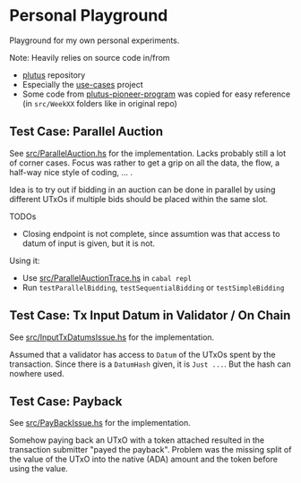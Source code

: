 
# Personal Playground

Playground for my own personal experiments.

Note: Heavily relies on source code in/from
- [plutus](https://github.com/input-output-hk/plutus) repository
- Especially the [use-cases](https://github.com/input-output-hk/plutus/tree/master/plutus-use-cases) project
- Some code from [plutus-pioneer-program](https://github.com/input-output-hk/plutus-pioneer-program) was copied for easy reference (in `src/WeekXX` folders like in original repo)


## Test Case: Parallel Auction

See [src/ParallelAuction.hs](src/ParallelAuction.hs) for the implementation.
Lacks probably still a lot of corner cases. Focus was rather to get a grip on all the data, the flow, a half-way nice style of coding, ... .

Idea is to try out if bidding in an auction can be done in parallel by using different UTxOs if multiple bids should be placed within the same slot.

TODOs
- Closing endpoint is not complete, since assumtion was that access to datum of input is given, but it is not.

Using it:
- Use [src/ParallelAuctionTrace.hs](src/ParallelAuctionTrace.hs) in `cabal repl`
- Run `testParallelBidding`, `testSequentialBidding` or `testSimpleBidding`


## Test Case: Tx Input Datum in Validator / On Chain

See [src/InputTxDatumsIssue.hs](src/InputTxDatumsIssue.hs) for the implementation.

Assumed that a validator has access to `Datum` of the UTxOs spent by the transaction. Since there is a `DatumHash` given, it is `Just ...`. But the hash can nowhere used.


## Test Case: Payback

See [src/PayBackIssue.hs](src/PayBackIssue.hs) for the implementation.

Somehow paying back an UTxO with a token attached resulted in the transaction submitter "payed the payback". Problem was the missing split of the value of the UTxO into the native (ADA) amount and the token before using the value.
